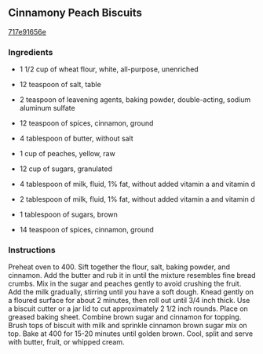 ## Cinnamony Peach Biscuits

[717e91656e](http://www.food.com/recipe/cinnamony-peach-biscuits-132354)

### Ingredients

 - 1 1/2 cup of wheat flour, white, all-purpose, unenriched

 - 12 teaspoon of salt, table

 - 2 teaspoon of leavening agents, baking powder, double-acting, sodium aluminum sulfate

 - 12 teaspoon of spices, cinnamon, ground

 - 4 tablespoon of butter, without salt

 - 1 cup of peaches, yellow, raw

 - 12 cup of sugars, granulated

 - 4 tablespoon of milk, fluid, 1% fat, without added vitamin a and vitamin d

 - 2 tablespoon of milk, fluid, 1% fat, without added vitamin a and vitamin d

 - 1 tablespoon of sugars, brown

 - 14 teaspoon of spices, cinnamon, ground

### Instructions

Preheat oven to 400. Sift together the flour, salt, baking powder, and cinnamon. Add the butter and rub it in until the mixture resembles fine bread crumbs. Mix in the sugar and peaches gently to avoid crushing the fruit. Add the milk gradually, stirring until you have a soft dough. Knead gently on a floured surface for about 2 minutes, then roll out until 3/4 inch thick. Use a biscuit cutter or a jar lid to cut approximately 2 1/2 inch rounds. Place on greased baking sheet. Combine brown sugar and cinnamon for topping. Brush tops of biscuit with milk and sprinkle cinnamon brown sugar mix on top. Bake at 400 for 15-20 minutes until golden brown. Cool, split and serve with butter, fruit, or whipped cream.